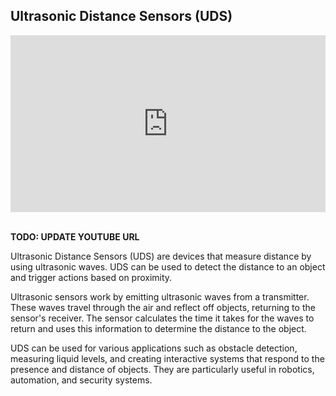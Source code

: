 ## Ultrasonic Distance Sensors (UDS)

<html>
  <div style="position: relative; overflow: hidden; padding-top: 56.25%;">
    <iframe style="position: absolute; top: 0; left: 0; right: 0; width: 100%; height: 100%; border: none;" src="https://www.youtube.com/embed/XXXXXXXXX?rel=0&cc_load_policy=1" allowfullscreen allow="accelerometer; autoplay; clipboard-write; encrypted-media; gyroscope; picture-in-picture; web-share">
    </iframe>
  </div><br>
</html>

**TODO: UPDATE YOUTUBE URL**

Ultrasonic Distance Sensors (UDS) are devices that measure distance by using ultrasonic waves. UDS can be used to detect the distance to an object and trigger actions based on proximity.

Ultrasonic sensors work by emitting ultrasonic waves from a transmitter. These waves travel through the air and reflect off objects, returning to the sensor's receiver. The sensor calculates the time it takes for the waves to return and uses this information to determine the distance to the object.

UDS can be used for various applications such as obstacle detection, measuring liquid levels, and creating interactive systems that respond to the presence and distance of objects. They are particularly useful in robotics, automation, and security systems.